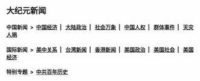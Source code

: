 ## 大纪元新闻

#### 中国新闻 &nbsp;>&nbsp; [中国经济](indexes/ncid283/README.md?06242045) &nbsp;| &nbsp; [大陆政治](indexes/ncid277/README.md?06242045) &nbsp;| &nbsp; [社会万象](indexes/ncid282/README.md?06242045) &nbsp;| &nbsp; [中国人权](indexes/ncid278/README.md?06242045) &nbsp;| &nbsp; [群体事件](indexes/ncid279/README.md?06242045) &nbsp;| &nbsp; [天灾人祸](indexes/ncid280/README.md?06242045)

#### 国际新闻 &nbsp;>&nbsp; [美中关系](indexes/nf1412576/README.md?06242045) &nbsp;| &nbsp; [台湾新闻](indexes/ncid1349361/README.md?06242045) &nbsp;| &nbsp; [香港新闻](indexes/ncid1349362/README.md?06242045) &nbsp;| &nbsp; [美国政治](indexes/ncid1078159/README.md?06242045) &nbsp;| &nbsp; [美国社会](indexes/ncid1078160/README.md?06242045) &nbsp;| &nbsp; [美国经济](indexes/ncid1078158/README.md?06242045)

#### 特别专题 &nbsp;>&nbsp; [中共百年历史](https://github.com/easy2view/epoch-special/blob/master/README.md?06242045)  
